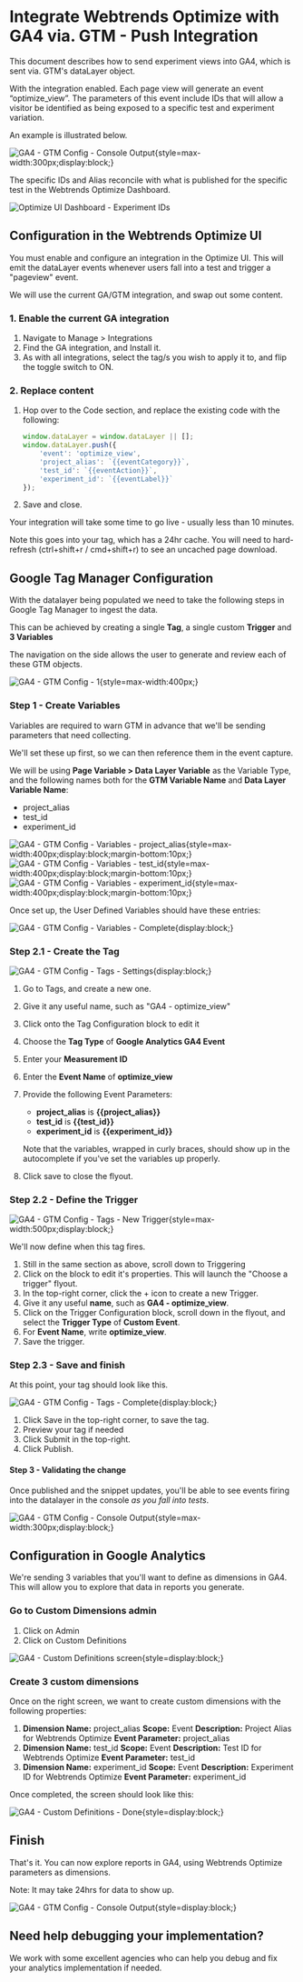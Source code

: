 # Integrate Webtrends Optimize with GA4 via. GTM - Push Integration

This document describes how to send experiment views into GA4, which is sent via. GTM's dataLayer object.

With the integration enabled. Each page view will generate an event “optimize_view”. The parameters of this event include IDs that will allow a visitor be identified as being exposed to a specific test and experiment variation.

An example is illustrated below.

![GA4 - GTM Config - Console Output](/assets/ga4-gtm-console.png){style=max-width:300px;display:block;}

The specific IDs and Alias reconcile with what is published for the specific test in the Webtrends Optimize Dashboard.

![Optimize UI Dashboard - Experiment IDs](/assets/wop-dashboard-expids.png)

## Configuration in the Webtrends Optimize UI

You must enable and configure an integration in the Optimize UI. This will emit the dataLayer events whenever users fall into a test and trigger a "pageview" event. 

We will use the current GA/GTM integration, and swap out some content.

### 1. Enable the current GA integration

1. Navigate to Manage > Integrations
2. Find the GA integration, and Install it. 
3. As with all integrations, select the tag/s you wish to apply it to, and flip the toggle switch to ON.

### 2. Replace content

1. Hop over to the Code section, and replace the existing code with the following:

    ``` javascript
    window.dataLayer = window.dataLayer || [];
    window.dataLayer.push({
        'event': 'optimize_view',
        'project_alias': `{{eventCategory}}`,
        'test_id': `{{eventAction}}`,
        'experiment_id': `{{eventLabel}}`
    });
    ```

2. Save and close. 

Your integration will take some time to go live - usually less than 10 minutes. 

Note this goes into your tag, which has a 24hr cache. You will need to hard-refresh (ctrl+shift+r / cmd+shift+r) to see an uncached page download.

## Google Tag Manager Configuration

With the datalayer being populated we need to take the following steps in Google Tag Manager to ingest the data. 

This can be achieved by creating a single **Tag**, a single custom **Trigger** and **3 Variables**

The navigation on the side allows the user to generate and review each of these GTM objects.

![GA4 - GTM Config - 1](/assets/ga4-gtm-gtmconfig-1.png){style=max-width:400px;}

### Step 1 - Create Variables 

Variables are required to warn GTM in advance that we'll be sending parameters that need collecting.

We'll set these up first, so we can then reference them in the event capture.

We will be using **Page Variable > Data Layer Variable** as the Variable Type, and the following names both for the **GTM Variable Name** and **Data Layer Variable Name**:

- project_alias
- test_id
- experiment_id

![GA4 - GTM Config - Variables - project_alias](/assets/ga4-gtm-gtmconfig-variables-projectalias.png){style=max-width:400px;display:block;margin-bottom:10px;}
![GA4 - GTM Config - Variables - test_id](/assets/ga4-gtm-gtmconfig-variables-testid.png){style=max-width:400px;display:block;margin-bottom:10px;}
![GA4 - GTM Config - Variables - experiment_id](/assets/ga4-gtm-gtmconfig-variables-experimentid.png){style=max-width:400px;display:block;margin-bottom:10px;}

Once set up, the User Defined Variables should have these entries:

![GA4 - GTM Config - Variables - Complete](/assets/ga4-gtm-gtmconfig-variables-complete.png){display:block;}

### Step 2.1 - Create the Tag

![GA4 - GTM Config - Tags - Settings](/assets/ga4-gtm-gtmconfig-tags-newtag.png){display:block;}

1. Go to Tags, and create a new one. 
2. Give it any useful name, such as "GA4 - optimize_view"
3. Click onto the Tag Configuration block to edit it
4. Choose the **Tag Type** of **Google Analytics GA4 Event**
5. Enter your **Measurement ID**
6. Enter the **Event Name** of **optimize_view**
7. Provide the following Event Parameters:
    - **project_alias** is **{{project_alias}}**
    - **test_id** is **{{test_id}}**
    - **experiment_id** is **{{experiment_id}}**

    Note that the variables, wrapped in curly braces, should show up in the autocomplete if you've set the variables up properly.

8. Click save to close the flyout.

### Step 2.2 - Define the Trigger

![GA4 - GTM Config - Tags - New Trigger](/assets/ga4-gtm-gtmconfig-tags-newtrigger.png){style=max-width:500px;display:block;}

We'll now define when this tag fires. 

1. Still in the same section as above, scroll down to Triggering
2. Click on the block to edit it's properties. This will launch the "Choose a trigger" flyout.
3. In the top-right corner, click the + icon to create a new Trigger.
4. Give it any useful **name**, such as **GA4 - optimize_view**.
5. Click on the Trigger Configuration block, scroll down in the flyout, and select the **Trigger Type** of **Custom Event**.
6. For **Event Name**, write **optimize_view**.
7. Save the trigger.

### Step 2.3 - Save and finish

At this point, your tag should look like this.

![GA4 - GTM Config - Tags - Complete](/assets/ga4-gtm-gtmconfig-tags-complete.png){display:block;}

1. Click Save in the top-right corner, to save the tag. 
2. Preview your tag if needed
3. Click Submit in the top-right. 
4. Click Publish. 

#### Step 3 - Validating the change

Once published and the snippet updates, you'll be able to see events firing into the datalayer in the console *as you fall into tests*. 

![GA4 - GTM Config - Console Output](/assets/ga4-gtm-console.png){style=max-width:300px;display:block;}

## Configuration in Google Analytics

We're sending 3 variables that you'll want to define as dimensions in GA4. This will allow you to explore that data in reports you generate.

### Go to Custom Dimensions admin


1. Click on Admin
2. Click on Custom Definitions

![GA4 - Custom Definitions screen](/assets/ga4-gtm-ga4-step1.png){style=display:block;}

### Create 3 custom dimensions

Once on the right screen, we want to create custom dimensions with the following properties:

1. **Dimension Name:** project_alias
    **Scope:** Event
    **Description:** Project Alias for Webtrends Optimize
    **Event Parameter:** project_alias
2. **Dimension Name:** test_id
    **Scope:** Event
    **Description:** Test ID for Webtrends Optimize
    **Event Parameter:** test_id
3. **Dimension Name:** experiment_id
    **Scope:** Event
    **Description:** Experiment ID for Webtrends Optimize
    **Event Parameter:** experiment_id

Once completed, the screen should look like this:

![GA4 - Custom Definitions - Done](/assets/ga4-gtm-ga4-step2.png){style=display:block;}

## Finish

That's it. You can now explore reports in GA4, using Webtrends Optimize parameters as dimensions.

Note: It may take 24hrs for data to show up.

![GA4 - GTM Config - Console Output](/assets/ga4-gtm-done.png){style=display:block;}

## Need help debugging your implementation? 

We work with some excellent agencies who can help you debug and fix your analytics implementation if needed. 